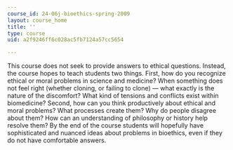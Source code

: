 ```yaml
---
course_id: 24-06j-bioethics-spring-2009
layout: course_home
title: ''
type: course
uid: a2f9246ff6c028ac5fb7124a57cc5654

---
```

This course does not seek to provide answers to ethical questions. Instead, the course hopes to teach students two things. First, how do you recognize ethical or moral problems in science and medicine? When something does not feel right (whether cloning, or failing to clone) — what exactly is the nature of the discomfort? What kind of tensions and conflicts exist within biomedicine? Second, how can you think productively about ethical and moral problems? What processes create them? Why do people disagree about them? How can an understanding of philosophy or history help resolve them? By the end of the course students will hopefully have sophisticated and nuanced ideas about problems in bioethics, even if they do not have comfortable answers.
